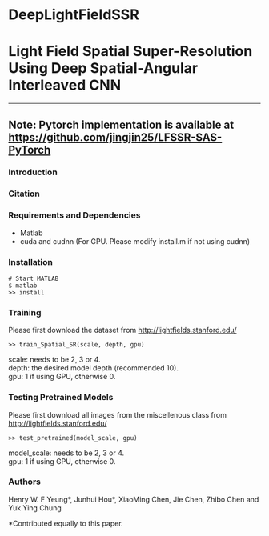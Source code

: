 # DeepLightFieldSSR

# Light Field Spatial Super-Resolution Using Deep Spatial-Angular Interleaved CNN

-----------------------------------------------------------------------------------
## Note: Pytorch implementation is available at https://github.com/jingjin25/LFSSR-SAS-PyTorch 

### Introduction

### Citation

### Requirements and Dependencies

- Matlab
- cuda and cudnn (For GPU. Please modify install.m if not using cudnn)

### Installation

    # Start MATLAB
    $ matlab
    >> install

### Training

Please first download the dataset from http://lightfields.stanford.edu/

    >> train_Spatial_SR(scale, depth, gpu)

scale: needs to be 2, 3 or 4. <br />
depth: the desired model depth (recommended 10). <br />
gpu: 1 if using GPU, otherwise 0. <br />

### Testing Pretrained Models

Please first download all images from the miscellenous class from http://lightfields.stanford.edu/

    >> test_pretrained(model_scale, gpu)

model_scale: needs to be 2, 3 or 4. <br />
gpu: 1 if using GPU, otherwise 0. <br />

### Authors

Henry W. F Yeung*, Junhui Hou*, XiaoMing Chen, Jie Chen, Zhibo Chen and Yuk Ying Chung

*Contributed equally to this paper.
